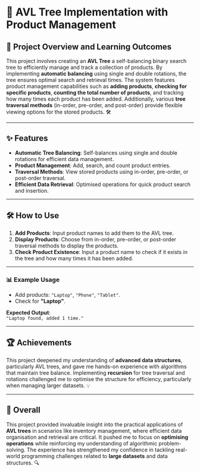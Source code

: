 # 🌳 AVL Tree Implementation with Product Management

## 🚀 Project Overview and Learning Outcomes

This project involves creating an **AVL Tree** a self-balancing binary search tree to efficiently manage and track a collection of products. By implementing **automatic balancing** using single and double rotations, the tree ensures optimal search and retrieval times. The system features product management capabilities such as **adding products**, **checking for specific products**, **counting the total number of products**, and tracking how many times each product has been added. Additionally, various **tree traversal methods** (in-order, pre-order, and post-order) provide flexible viewing options for the stored products. 🛠️

---

## ✨ Features

- **Automatic Tree Balancing**: Self-balances using single and double rotations for efficient data management.
- **Product Management**: Add, search, and count product entries.
- **Traversal Methods**: View stored products using in-order, pre-order, or post-order traversal.
- **Efficient Data Retrieval**: Optimised operations for quick product search and insertion.

---

## 🛠️ How to Use

1. **Add Products**: Input product names to add them to the AVL tree.
2. **Display Products**: Choose from in-order, pre-order, or post-order traversal methods to display the products.
3. **Check Product Existence**: Input a product name to check if it exists in the tree and how many times it has been added.

---

### 📊 Example Usage

- Add products: `"Laptop"`, `"Phone"`, `"Tablet"`.
- Check for **"Laptop"**.

**Expected Output**:  
`"Laptop found, added 1 time."`

---

## 🏆 Achievements

This project deepened my understanding of **advanced data structures**, particularly AVL trees, and gave me hands-on experience with algorithms that maintain tree balance. Implementing **recursion** for tree traversal and rotations challenged me to optimise the structure for efficiency, particularly when managing larger datasets. 💡

---

## 🌟 Overall

This project provided invaluable insight into the practical applications of **AVL trees** in scenarios like inventory management, where efficient data organisation and retrieval are critical. It pushed me to focus on **optimising operations** while reinforcing my understanding of algorithmic problem-solving. The experience has strengthened my confidence in tackling real-world programming challenges related to **large datasets** and data structures. 🔍
